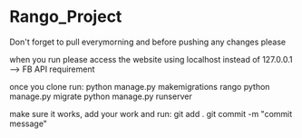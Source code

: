 # Rango_Project
Don't forget to pull everymorning and before pushing any changes please

when you run please access the website using localhost instead of 127.0.0.1 --> FB API requirement

once you clone run:
python manage.py makemigrations rango
python manage.py migrate
python manage.py runserver

make sure it works, add your work and run:
git add .
git commit -m "commit message"
